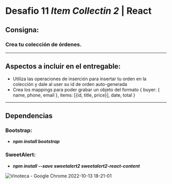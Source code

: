 # Desafio 11 _Item Collectin 2_ | React

## Consigna:

###  Crea tu colección de órdenes.

---

## Aspectos a incluir en el entregable:

- Utiliza las operaciones de inserción para insertar tu orden en la colección y dale al user su id de orden auto-generada
- Crea los mappings para poder grabar un objeto del formato { buyer: { name, phone, email }, items: [{id, title, price}], date, total  }

---

## Dependencias

### Bootstrap:

- **_npm install bootstrap_**

### SweetAlert:

- **_npm install --save sweetalert2 sweetalert2-react-content_**

![Vinoteca - Google Chrome 2022-10-13 18-21-01](https://user-images.githubusercontent.com/103971385/195714004-18847916-dc13-4354-9d50-995967d7c77f.gif)
